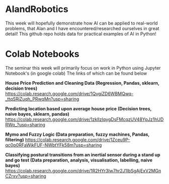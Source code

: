 # AIandRobotics
This week will hopefully demonstrate how AI can be applied to real-world problems, that Alan and I have encountered/researched ourselves in great detail!
This github repo holds data for practical examples of AI in Python!

# Colab Notebooks
The seminar this week will primarily focus on work in Python using Jupyter Notebook's (in google colab)
The links of which can be found below

**House Price Prediction and Cleaning Data (Regression, Pandas, sklearn, decision trees)**
https://colab.research.google.com/drive/1QvgjZD6WBMQwq-_ttqSRiZuqh_PRwqMn?usp=sharing

**Predicting location based upon average house price (Decision trees, naive bayes, sklearn, pandas)**
https://colab.research.google.com/drive/1zklIzIqygDsFMcqzUV48YpJz1hUDRWq_?usp=sharing

**Mymo and Fuzzy Logic (Data preparation, fuzzy machines, Pandas, filtering)**
https://colab.research.google.com/drive/1Zceu9P-qc0p0RFaWjkFUF-NWbtYFk58m?usp=sharing

**Classifying postural transitions from an inertial sensor during a stand up and go test (Data preparation, analysis, visualisation, labelling, naive bayes)**
https://colab.research.google.com/drive/1R2HYr3Iw7hr2J1IbSgAjExV2MGnCZrxv?usp=sharing

